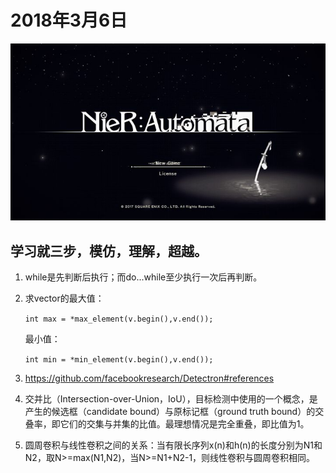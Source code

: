 2018年3月6日
=============
![](nier.jpg)
##  学习就三步，模仿，理解，超越。


1.  while是先判断后执行；而do...while至少执行一次后再判断。

2.  求vector的最大值：

    `int max = *max_element(v.begin(),v.end());`
    
    最小值：
    
    `int min = *min_element(v.begin(),v.end());`
    
3.  https://github.com/facebookresearch/Detectron#references

4.  交并比（Intersection-over-Union，IoU），目标检测中使用的一个概念，是产生的候选框（candidate bound）与原标记框（ground truth bound）的交叠率，即它们的交集与并集的比值。最理想情况是完全重叠，即比值为1。

5.  圆周卷积与线性卷积之间的关系：当有限长序列x(n)和h(n)的长度分别为N1和N2，取N>=max(N1,N2)，当N>=N1+N2-1，则线性卷积与圆周卷积相同。